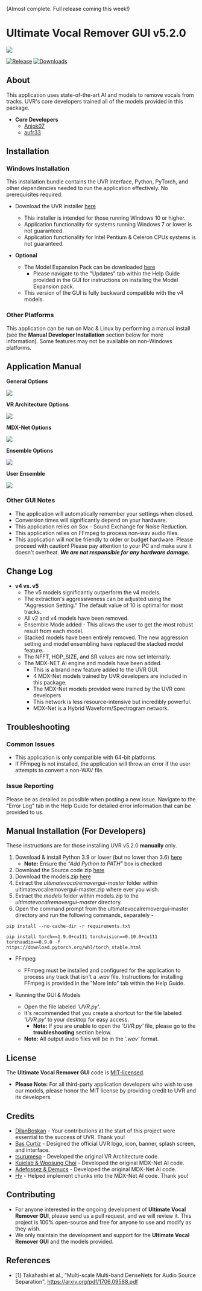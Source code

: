 (Almost complete. Full release coming this week!)

# Ultimate Vocal Remover GUI v5.2.0
<img src="https://github.com/Anjok07/ultimatevocalremovergui/blob/v5.2.0/img/UVRv5.png?raw=true" />

[![Release](https://img.shields.io/github/release/anjok07/ultimatevocalremovergui.svg)](https://github.com/anjok07/ultimatevocalremovergui/releases/latest)
[![Downloads](https://img.shields.io/github/downloads/anjok07/ultimatevocalremovergui/total.svg)](https://github.com/anjok07/ultimatevocalremovergui/releases)

## About

This application uses state-of-the-art AI and models to remove vocals from tracks. UVR's core developers trained all of the models provided in this package.

- **Core Developers**
    - [Anjok07](https://github.com/anjok07)
    - [aufr33](https://github.com/aufr33)

## Installation

### Windows Installation

This installation bundle contains the UVR interface, Python, PyTorch, and other dependencies needed to run the application effectively. No prerequisites required.

- Download the UVR installer [here]()
    - This installer is intended for those running Windows 10 or higher. 
    - Application functionality for systems running Windows 7 or lower is not guaranteed.
    - Application functionality for Intel Pentium & Celeron CPUs systems is not guaranteed.

- **Optional**
    - The Model Expansion Pack can be downloaded [here]()
        - Please navigate to the "Updates" tab within the Help Guide provided in the GUI for instructions on installing the Model Expansion pack.
    - This version of the GUI is fully backward compatible with the v4 models.

### Other Platforms

This application can be run on Mac & Linux by performing a manual install (see the **Manual Developer Installation** section below for more information). Some features may not be available on non-Windows platforms.

## Application Manual

**General Options**

<img src="https://github.com/Anjok07/ultimatevocalremovergui/blob/v5.2.0/img/gen_opt.png?raw=true" />

**VR Architecture Options**

<img src="https://github.com/Anjok07/ultimatevocalremovergui/blob/v5.2.0/img/vr_opt.png?raw=true" />

**MDX-Net Options**

<img src="https://github.com/Anjok07/ultimatevocalremovergui/blob/v5.2.0/img/mdx_opt.png?raw=true" />

**Ensemble Options**

<img src="https://github.com/Anjok07/ultimatevocalremovergui/blob/v5.2.0/img/ense_opt.png?raw=true" />

**User Ensemble**

<img src="https://github.com/Anjok07/ultimatevocalremovergui/blob/v5.2.0/img/user_ens_opt.png?raw=true" />

### Other GUI Notes

- The application will automatically remember your settings when closed.
- Conversion times will significantly depend on your hardware. 
- This application relies on Sox - Sound Exchange for Noise Reduction.
- This application relies on FFmpeg to process non-wav audio files.
- This application will *not* be friendly to older or budget hardware. Please proceed with caution! Please pay attention to your PC and make sure it doesn't overheat. ***We are not responsible for any hardware damage.***

## Change Log

- **v4 vs. v5**
   - The v5 models significantly outperform the v4 models.
   - The extraction's aggressiveness can be adjusted using the "Aggression Setting." The default value of 10 is optimal for most tracks.
   - All v2 and v4 models have been removed.
   - Ensemble Mode added - This allows the user to get the most robust result from each model.
   - Stacked models have been entirely removed.
     The new aggression setting and model ensembling have replaced the stacked model feature.
   - The NFFT, HOP_SIZE, and SR values are now set internally.
   - The MDX-NET AI engine and models have been added.
     - This is a brand new feature added to the UVR GUI. 
     - 4 MDX-Net models trained by UVR developers are included in this package.
     - The MDX-Net models provided were trained by the UVR core developers
     - This network is less resource-intensive but incredibly powerful.
     - MDX-Net is a Hybrid Waveform/Spectrogram network.

## Troubleshooting

### Common Issues

- This application is only compatible with 64-bit platforms. 
- If FFmpeg is not installed, the application will throw an error if the user attempts to convert a non-WAV file.

### Issue Reporting

Please be as detailed as possible when posting a new issue. Navigate to the "Error Log" tab in the Help Guide for detailed error information that can be provided to us.

## Manual Installation (For Developers)

These instructions are for those installing UVR v5.2.0 **manually** only.

1. Download & install Python 3.9 or lower (but no lower than 3.6) [here](https://www.python.org/downloads/)
    - **Note:** Ensure the *"Add Python to PATH"* box is checked
2. Download the Source code zip [here]()
3. Download the models.zip [here]()
4. Extract the *ultimatevocalremovergui-master* folder within ultimatevocalremovergui-master.zip where ever you wish.
5. Extract the *models* folder within models.zip to the *ultimatevocalremovergui-master* directory.
6. Open the command prompt from the ultimatevocalremovergui-master directory and run the following commands, separately - 

```
pip install --no-cache-dir -r requirements.txt
```
```
pip install torch==1.9.0+cu111 torchvision==0.10.0+cu111 torchaudio==0.9.0 -f https://download.pytorch.org/whl/torch_stable.html
```

- FFmpeg 

    - FFmpeg must be installed and configured for the application to process any track that isn't a *.wav* file. Instructions for installing FFmpeg is provided in the "More Info" tab within the Help Guide.

- Running the GUI & Models

    - Open the file labeled *'UVR.py'*.
    - It's recommended that you create a shortcut for the file labeled *'UVR.py'* to your desktop for easy access.
        - **Note:** If you are unable to open the *'UVR.py'* file, please go to the **troubleshooting** section below.
    - **Note:** All output audio files will be in the *'.wav'* format.

## License

The **Ultimate Vocal Remover GUI** code is [MIT-licensed](LICENSE). 

- **Please Note:** For all third-party application developers who wish to use our models, please honor the MIT license by providing credit to UVR and its developers.

## Credits

- [DilanBoskan](https://github.com/DilanBoskan) - Your contributions at the start of this project were essential to the success of UVR. Thank you!
- [Bas Curtiz](https://www.youtube.com/user/bascurtiz) - Designed the official UVR logo, icon, banner, splash screen, and interface.
- [tsurumeso](https://github.com/tsurumeso) - Developed the original VR Architecture code. 
- [Kuielab & Woosung Choi](https://github.com/kuielab) - Developed the original MDX-Net AI code. 
- [Adefossez & Demucs](https://github.com/facebookresearch/demucs) - Developed the original MDX-Net AI code. 
- [Hv](https://github.com/NaJeongMo/Colab-for-MDX_B) - Helped implement chunks into the MDX-Net AI code. Thank you!

## Contributing

- For anyone interested in the ongoing development of **Ultimate Vocal Remover GUI**, please send us a pull request, and we will review it. This project is 100% open-source and free for anyone to use and modify as they wish. 
- We only maintain the development and support for the **Ultimate Vocal Remover GUI** and the models provided. 

## References
- [1] Takahashi et al., "Multi-scale Multi-band DenseNets for Audio Source Separation", https://arxiv.org/pdf/1706.09588.pdf
